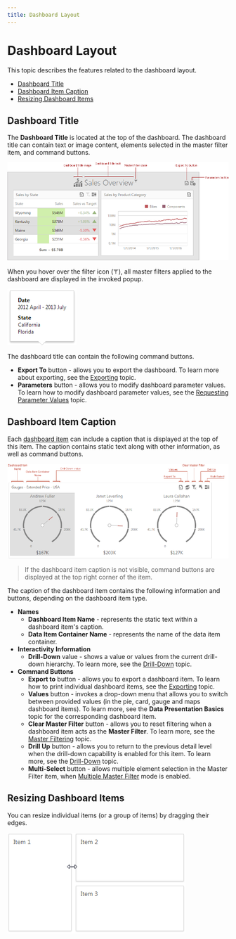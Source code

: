 ```yaml
---
title: Dashboard Layout
---
```

# Dashboard Layout
This topic describes the features related to the dashboard layout.
* [Dashboard Title](#dashboard-title)
* [Dashboard Item Caption](#dashboard-item-caption)
* [Resizing Dashboard Items](#resizing-dashboard-items)

## <a name="dashboard-title"/>Dashboard Title
The **Dashboard Title** is located at the top of the dashboard. The dashboard title can contain text or image content, elements selected in the master filter item, and command buttons.

![wdd-dashboard-title](../../../images/img126004.png)

When you hover over the filter icon (![DashboardTitle_MasterFilterIcon_Web](../../../images/img23672.png)), all master filters applied to the dashboard are displayed in the invoked popup.

![DashboardTitle_MasterFilterPopup_Web](../../../images/img23673.png)

The dashboard title can contain the following command buttons.
* **Export To** button - allows you to export the dashboard. To learn more about exporting, see the [Exporting](../exporting.md) topic.
* **Parameters** button - allows you to modify dashboard parameter values. To learn how to modify dashboard parameter values, see the [Requesting Parameter Values](../dashboard-parameters/requesting-parameter-values.md) topic.

## <a name="dashboard-item-caption"/>Dashboard Item Caption
Each [dashboard item](../dashboard-items.md) can include a caption that is displayed at the top of this item. The caption contains static text along with other information, as well as command buttons.

![WebViewer_DashboardItemCaption](../../../images/img22466.png)

> If the dashboard item caption is not visible, command buttons are displayed at the top right corner of the item.

The caption of the dashboard item contains the following information and buttons, depending on the dashboard item type.
* **Names**
	* **Dashboard Item Name** - represents the static text within a dashboard item's caption.
	* **Data Item Container Name** - represents the name of the data item container.
* **Interactivity Information**
	* **Drill-Down** value - shows a value or values from the current drill-down hierarchy. To learn more, see the [Drill-Down](drill-down.md) topic.
* **Command Buttons**
	* **Export to** button - allows you to export a dashboard item. To learn how to print individual dashboard items, see the [Exporting](../exporting.md) topic.
	* **Values** button - invokes a drop-down menu that allows you to switch between provided values (in the pie, card, gauge and maps dashboard items). To learn more, see the **Data Presentation Basics** topic for the corresponding dashboard item.
	* **Clear Master Filter** button - allows you to reset filtering when a dashboard item acts as the **Master Filter**. To learn more, see the [Master Filtering](master-filtering.md) topic.
	* **Drill Up** button - allows you to return to the previous detail level when the drill-down capability is enabled for this item. To learn more, see the [Drill-Down](drill-down.md) topic.
	* **Multi-Select** button - allows multiple element selection in the Master Filter item, when [Multiple Master Filter](master-filtering.md) mode is enabled.

## <a name="resizing-dashboard-items"/>Resizing Dashboard Items
You can resize individual items (or a group of items) by dragging their edges.

![Layout_ResizingItem_Web](../../../images/img22857.png)